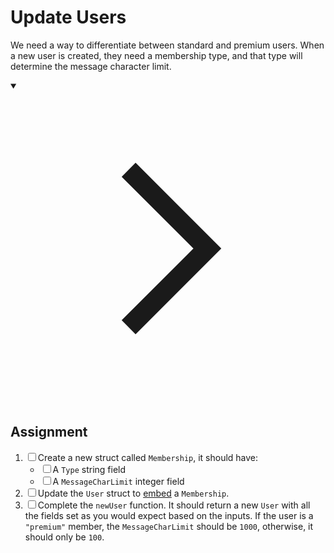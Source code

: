 <h1>Update Users</h1>
<p>We need a way to differentiate between standard and premium users. When a new user is created, they need a membership type, and that type will determine the message character limit.</p>
<details open="">
<summary>

<svg class="details-icon" xmlns="http://www.w3.org/2000/svg" fill="none" viewBox="0 0 24 24" stroke-width="1.5" stroke="currentColor">
  <path d="m9 18 6-6-6-6"></path>
</svg>
<h2>Assignment</h2>
</summary>
<ol>
<li><input type="checkbox" class="markdown-checkbox" id="checkbox-0"><label class="markdown-checkbox-label" for="checkbox-0">Create a new struct called <code>Membership</code>, it should have:</label>
<ul>
<li><input type="checkbox" class="markdown-checkbox" id="checkbox-1"><label class="markdown-checkbox-label" for="checkbox-1">A <code>Type</code> string field</label></li>
<li><input type="checkbox" class="markdown-checkbox" id="checkbox-2"><label class="markdown-checkbox-label" for="checkbox-2">A <code>MessageCharLimit</code> integer field</label></li>
</ul>
</li>
<li><input type="checkbox" class="markdown-checkbox" id="checkbox-3"><label class="markdown-checkbox-label" for="checkbox-3">Update the <code>User</code> struct to <a href="https://gobyexample.com/struct-embedding" target="_blank" rel="noopener nofollow">embed</a> a <code>Membership</code>.</label></li>
<li><input type="checkbox" class="markdown-checkbox" id="checkbox-4"><label class="markdown-checkbox-label" for="checkbox-4">Complete the <code>newUser</code> function. It should return a new <code>User</code> with all the fields set as you would expect based on the inputs. If the user is a <code>"premium"</code> member, the <code>MessageCharLimit</code> should be <code>1000</code>, otherwise, it should only be <code>100</code>.</label></li>
</ol>
</details>
